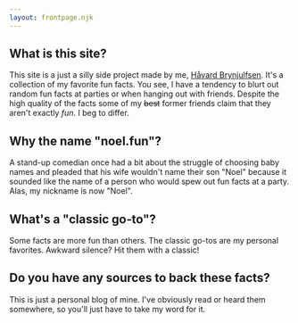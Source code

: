 ```yaml
---
layout: frontpage.njk
---
```


## What is this site?

This site is a just a silly side project made by me, [Håvard Brynjulfsen](https://havardbrynjulfsen.design). It's a collection of my favorite fun facts. You see, I have a tendency to blurt out random fun facts at parties or when hanging out with friends. Despite the high quality of the facts some of my ~~best~~ former friends claim that they aren't exactly _fun_. I beg to differ.

## Why the name "noel.fun"?

A stand-up comedian once had a bit about the struggle of choosing baby names and pleaded that his wife wouldn't name their son "Noel" because it sounded like the name of a person who would spew out fun facts at a party. Alas, my nickname is now "Noel".

## What's a "classic go-to"?

Some facts are more fun than others. The classic go-tos are my personal favorites. Awkward silence? Hit them with a classic!

## Do you have any sources to back these facts?

This is just a personal blog of mine. I've obviously read or heard them somewhere, so you'll just have to take my word for it.
